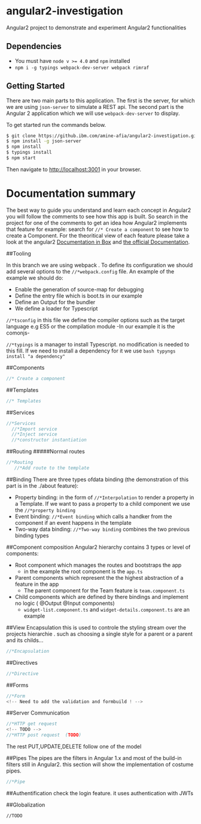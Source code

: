 # angular2-investigation
Angular2 project to demonstrate and experiment Angular2 functionalities

## Dependencies
- You must have `node v >= 4.0` and `npm` installed
- `npm i -g typings webpack-dev-server webpack rimraf`

## Getting Started
There are two main parts to this application. The first is the server, for which we are using `json-server` to simulate a REST api. The second part is the Angular 2 application which we will use `webpack-dev-server` to display.  

To get started run the commands below.

```bash
$ git clone https://github.ibm.com/amine-afia/angular2-investigation.git
$ npm install -g json-server
$ npm install
$ typings install
$ npm start
```
Then navigate to [http://localhost:3001](http://localhost:3001) in your browser.

# Documentation summary 

The best way to guide you understand and learn each concept in Angular2 you will follow the comments to see how this app is built. So search in the project for one of the comments to get an idea how Angular2 implements that feature for example:
search for ```//* Create a component``` to see how to create a Component. For the theoritical view of each feature please take a look at the angular2 [Documentation in Box]() and [the official Documentation](https://angular.io/docs/ts/latest/).

##Tooling

In this branch we are using webpack . To define its configuration we should add several options to the ```//*webpack.config``` file. An example of the example we should do: 
- Enable the generation of source-map for debugging
- Define the entry file which is boot.ts in our example
- Define an Output for the bundler
- We define a loader for Typescript

```//*tsconfig``` in this file we define the compiler options such as the target language e.g ES5 or the compilation module -In our example it is the comonjs-

```//*typings``` is a manager to install Typescript. no modification is needed to this fill. If we need to install a dependency for it we use ```bash typyngs install "a dependency"```


##Components
```Javascript
//* Create a component
```

##Templates
```Javascript
//* Templates
```

##Services
```Javascript
//*Services
  //*Import service
  //*Inject service
  //*constructor instantiation
```

##Routing
#####Normal routes
```Javascript
//*Routing
   //*Add route to the template
```
<!-- TODO
#####Child routes
```Javascript
//*Child routes
```
 -->

##Binding
There are three types ofdata binding (the demonstration of this part is in the ./about feature):
- Property binding: in the form of ```//*Interpolation``` to render a property in a Template. If we want to pass a property to a child component we use the ```//*property binding```
- Event binding: ```//*Event binding``` which calls a handker from the component if an event happens in the template
- Two-way data binding: ```//*Two-way binding``` combines the two previous binding types


##Component composition
Angular2 hierarchy contains 3 types or level of components:
- Root component which manages the routes and bootstraps the app
  - in the example the root component is the ```app.ts```
- Parent components which represent the the highest abstraction of a feature in the app
  - The parent component for the Team feature is ```team.component.ts```
- Child components which are defined by there bindings and implement no logic ( @Output @Input components)
  - ```widget-list.component.ts``` and ```widget-details.component.ts``` are an example

##View Encapsulation
this is used to controle the styling stream over the projects hierarchie . such as choosing a single style for a parent or a parent and its childs...
```Javascript
//*Encapsulation
```

##Directives
```Javascript
//*Directive
```
<!-- TODO -->
##Forms
```Javascript
//*Form
<!-- Need to add the validation and formbuild ! -->
```

##Server Communication
```Javascript
//*HTTP get request
<!-- TODO -->
//*HTTP post request  (TODO)
``` 
The rest PUT,UPDATE,DELETE follow one of the model

##Pipes
The pipes are the filters in Angular 1.x and most of the build-in filters still in Angular2. this section will show the implementation of costume pipes.
```Javascript
//*Pipe
```
##Authentification
check the login feature. it uses authentication with JWTs

##Globalization
```
//TODO
```

